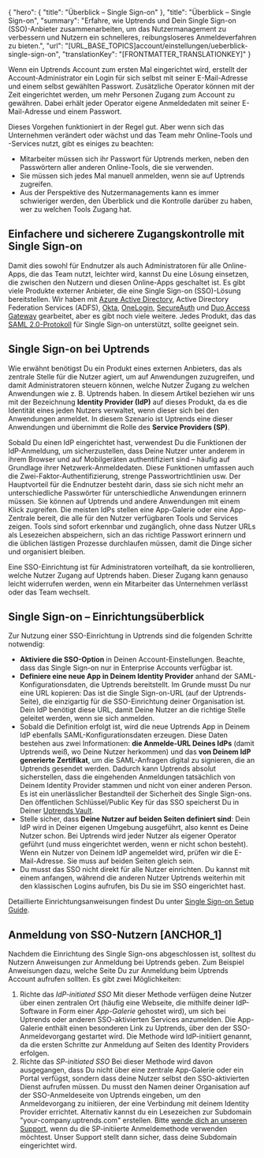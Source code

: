 {
  "hero": {
    "title": "Überblick – Single Sign-on"
  },
  "title": "Überblick – Single Sign-on",
  "summary": "Erfahre, wie Uptrends und Dein Single Sign-on (SSO)-Anbieter zusammenarbeiten, um das Nutzermanagement zu verbessern und Nutzern ein schnelleres, reibungsloseres Anmeldeverfahren zu bieten.",
  "url": "[URL_BASE_TOPICS]account/einstellungen/ueberblick-single-sign-on",
  "translationKey": "[FRONTMATTER_TRANSLATIONKEY]"
}

Wenn ein Uptrends Account zum ersten Mal eingerichtet wird, erstellt der Account-Administrator ein Login für sich selbst mit seiner E-Mail-Adresse und einem selbst gewählten Passwort. Zusätzliche Operator können mit der Zeit eingerichtet werden, um mehr Personen Zugang zum Account zu gewähren. Dabei erhält jeder Operator eigene Anmeldedaten mit seiner E-Mail-Adresse und einem Passwort.

Dieses Vorgehen funktioniert in der Regel gut. Aber wenn sich das Unternehmen verändert oder wächst und das Team mehr Online-Tools und -Services nutzt, gibt es einiges zu beachten:

- Mitarbeiter müssen sich ihr Passwort für Uptrends merken, neben den Passwörtern aller anderen Online-Tools, die sie verwenden.
- Sie müssen sich jedes Mal manuell anmelden, wenn sie auf Uptrends zugreifen.
- Aus der Perspektive des Nutzermanagements kann es immer schwieriger werden, den Überblick und die Kontrolle darüber zu haben, wer zu welchen Tools Zugang hat.

## Einfachere und sicherere Zugangskontrolle mit Single Sign-on

Damit dies sowohl für Endnutzer als auch Administratoren für alle Online-Apps, die das Team nutzt, leichter wird, kannst Du eine Lösung einsetzen, die zwischen den Nutzern und diesen Online-Apps geschaltet ist. Es gibt viele Produkte externer Anbieter, die eine Single Sign-on (SSO)-Lösung bereitstellen. Wir haben mit [Azure Active Directory]([LINK_URL_1]), Active Directory Federation Services (ADFS), [Okta]([LINK_URL_2]), [OneLogin]([LINK_URL_3]), [SecureAuth]([LINK_URL_4]) und [Duo Access Gateway]([LINK_URL_5]) gearbeitet, aber es gibt noch viele weitere. Jedes Produkt, das das [SAML 2.0-Protokoll]([LINK_URL_6]) für Single Sign-on unterstützt, sollte geeignet sein.

## Single Sign-on bei Uptrends

Wie erwähnt benötigst Du ein Produkt eines externen Anbieters, das als zentrale Stelle für die Nutzer agiert, um auf Anwendungen zuzugreifen, und damit Administratoren steuern können, welche Nutzer Zugang zu welchen Anwendungen wie z. B. Uptrends haben. In diesem Artikel beziehen wir uns mit der Bezeichnung **Identity Provider (IdP)** auf dieses Produkt, da es die Identität eines jeden Nutzers verwaltet, wenn dieser sich bei den Anwendungen anmeldet. In diesem Szenario ist Uptrends eine dieser Anwendungen und übernimmt die Rolle des **Service Providers (SP)**.

Sobald Du einen IdP eingerichtet hast, verwendest Du die Funktionen der IdP-Anmeldung, um sicherzustellen, dass Deine Nutzer unter anderem in ihrem Browser und auf Mobilgeräten authentifiziert sind – häufig auf Grundlage ihrer Netzwerk-Anmeldedaten. Diese Funktionen umfassen auch die Zwei-Faktor-Authentifizierung, strenge Passwortrichtlinien usw. Der Hauptvorteil für die Endnutzer besteht darin, dass sie sich nicht mehr an unterschiedliche Passwörter für unterschiedliche Anwendungen erinnern müssen. Sie können auf Uptrends und andere Anwendungen mit einem Klick zugreifen. Die meisten IdPs stellen eine App-Galerie oder eine App-Zentrale bereit, die alle für den Nutzer verfügbaren Tools und Services zeigen. Tools sind sofort erkennbar und zugänglich, ohne dass Nutzer URLs als Lesezeichen abspeichern, sich an das richtige Passwort erinnern und die üblichen lästigen Prozesse durchlaufen müssen, damit die Dinge sicher und organisiert bleiben.

Eine SSO-Einrichtung ist für Administratoren vorteilhaft, da sie kontrollieren, welche Nutzer Zugang auf Uptrends haben. Dieser Zugang kann genauso leicht widerrufen werden, wenn ein Mitarbeiter das Unternehmen verlässt oder das Team wechselt.

## Single Sign-on – Einrichtungsüberblick

Zur Nutzung einer SSO-Einrichtung in Uptrends sind die folgenden Schritte notwendig:

- **Aktiviere die SSO-Option** in Deinen Account-Einstellungen. Beachte, dass das Single Sign-on nur in Enterprise Accounts verfügbar ist.
- **Definiere eine neue App in Deinem Identity Provider** anhand der SAML-Konfigurationsdaten, die Uptrends bereitstellt. Im Grunde musst Du nur eine URL kopieren: Das ist die Single Sign-on-URL (auf der Uptrends-Seite), die einzigartig für die SSO-Einrichtung deiner Organisation ist. Dein IdP benötigt diese URL, damit Deine Nutzer an die richtige Stelle geleitet werden, wenn sie sich anmelden.
- Sobald die Definition erfolgt ist, wird die neue Uptrends App in Deinem IdP ebenfalls SAML-Konfigurationsdaten erzeugen. Diese Daten bestehen aus zwei Informationen: **die Anmelde-URL Deines IdPs** (damit Uptrends weiß, wo Deine Nutzer herkommen) und das **von Deinem IdP generierte Zertifikat**, um die SAML-Anfragen digital zu signieren, die an Uptrends gesendet werden. Dadurch kann Uptrends absolut sicherstellen, dass die eingehenden Anmeldungen tatsächlich von Deinem Identity Provider stammen und nicht von einer anderen Person. Es ist ein unerlässlicher Bestandteil der Sicherheit des Single Sign-ons. Den öffentlichen Schlüssel/Public Key für das SSO speicherst Du in Deiner [Uptrends Vault]([LINK_URL_7]).
- Stelle sicher, dass **Deine Nutzer auf beiden Seiten definiert sind**: Dein IdP wird in Deiner eigenen Umgebung ausgeführt, also kennt es Deine Nutzer schon. Bei Uptrends wird jeder Nutzer als eigener Operator geführt (und muss eingerichtet werden, wenn er nicht schon besteht). Wenn ein Nutzer von Deinem IdP angemeldet wird, prüfen wir die E-Mail-Adresse. Sie muss auf beiden Seiten gleich sein.
- Du musst das SSO nicht direkt für alle Nutzer einrichten. Du kannst mit einem anfangen, während die anderen Nutzer Uptrends weiterhin mit den klassischen Logins aufrufen, bis Du sie im SSO eingerichtet hast.

Detaillierte Einrichtungsanweisungen findest Du unter [Single Sign-on Setup Guide]([LINK_URL_8]).

## Anmeldung von SSO-Nutzern [ANCHOR_1]

Nachdem die Einrichtung des Single Sign-ons abgeschlossen ist, solltest du Nutzern Anweisungen zur Anmeldung bei Uptrends geben. Zum Beispiel Anweisungen dazu, welche Seite Du zur Anmeldung beim Uptrends Account aufrufen sollten. Es gibt zwei Möglichkeiten:

1. Richte das *IdP-initiated SSO* Mit dieser Methode verfügen deine Nutzer über einen zentralen Ort (häufig eine Webseite, die mithilfe deiner IdP-Software in Form einer *App-Galerie* gehostet wird), um sich bei Uptrends oder anderen SSO-aktivierten Services anzumelden. Die App-Galerie enthält einen besonderen Link zu Uptrends, über den der SSO-Anmeldevorgang gestartet wird. Die Methode wird IdP-initiiert genannt, da die ersten Schritte zur Anmeldung auf Seiten des Identity Providers erfolgen.
2. Richte das *SP-initiated SSO* Bei dieser Methode wird davon ausgegangen, dass Du nicht über eine zentrale App-Galerie oder ein Portal verfügst, sondern dass deine Nutzer selbst den SSO-aktivierten Dienst aufrufen müssen. Du musst den Namen deiner Organisation auf der SSO-Anmeldeseite von Uptrends eingeben, um den Anmeldevorgang zu initiieren, der eine Verbindung mit deinem Identity Provider errichtet. Alternativ kannst du ein Lesezeichen zur Subdomain "your-company.uptrends.com" erstellen. Bitte [wende dich an unseren Support]([LINK_URL_9]), wenn du die SP-initiierte Anmeldemethode verwenden möchtest. Unser Support stellt dann sicher, dass deine Subdomain eingerichtet wird.
